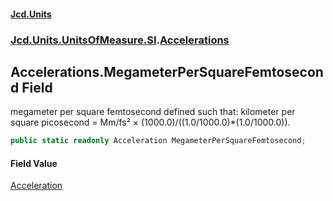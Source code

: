#### [Jcd.Units](index.md 'index')

### [Jcd.Units.UnitsOfMeasure.SI](Jcd.Units.UnitsOfMeasure.SI.md 'Jcd.Units.UnitsOfMeasure.SI').[Accelerations](Accelerations.md 'Jcd.Units.UnitsOfMeasure.SI.Accelerations')

## Accelerations.MegameterPerSquareFemtosecond Field

megameter per square femtosecond defined such that: kilometer per square picosecond = Mm/fs² ×
(1000.0)/((1.0/1000.0)*(1.0/1000.0)).

```csharp
public static readonly Acceleration MegameterPerSquareFemtosecond;
```

#### Field Value

[Acceleration](Acceleration.md 'Jcd.Units.UnitTypes.Acceleration')